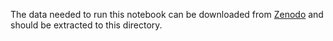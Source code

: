 The data needed to run this notebook can be downloaded from [Zenodo](https://zenodo.org/record/7307532/files/test_results_on_synthetic_data.tar.gz?download=1) and should be extracted to this directory.<br>
